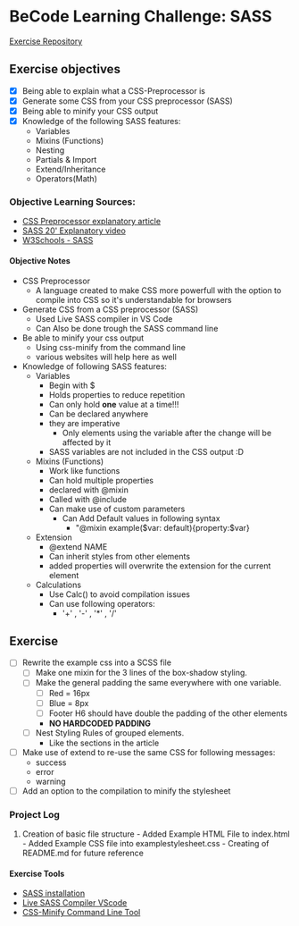 # BeCode Learning Challenge: SASS #
[Exercise Repository](https://github.com/becodeorg/ANT-Lamarr-6.35/tree/main/1.The-Field/html-css/SASS)
## Exercise objectives ##
- [X] Being able to explain what a CSS-Preprocessor is
- [X] Generate some CSS from your CSS preprocessor (SASS)
- [X] Being able to minify your CSS output
- [X] Knowledge of the following SASS features:
   - Variables
   - Mixins (Functions)
   - Nesting
   - Partials & Import
   - Extend/Inheritance
   - Operators(Math)
### Objective Learning Sources: ###
- [CSS Preprocessor explanatory article](https://www.template.net/tutorials/css-preprocessor/)
- [SASS 20' Explanatory video](https://www.youtube.com/watch?v=Zz6eOVaaelI)
- [W3Schools - SASS](https://www.w3schools.com/sass/)

#### Objective Notes ####
- CSS Preprocessor
  - A language created to make CSS more powerfull with the option to compile into CSS so it's understandable for browsers
- Generate CSS from a CSS preprocessor (SASS)
  - Used Live SASS compiler in VS Code
  - Can Also be done trough the SASS command line
- Be able to minify your css output
  - Using css-minify from the command line
  - various websites will help here as well
- Knowledge of following SASS features:
  - Variables
    - Begin with $
    - Holds properties to reduce repetition
    - Can only hold **one** value at a time!!!
    - Can be declared anywhere 
    - they are imperative
      - Only elements using the variable after the change will be affected by it
    - SASS variables are not included in the CSS output :D
  - Mixins (Functions) 
    - Work like functions
    - Can hold multiple properties
    - declared with @mixin
    - Called with @include
    - Can make use of custom parameters
      - Can Add Default values in following syntax
        - "@mixin example($var: default){property:$var}
  - Extension
    - @extend NAME
    - Can inherit styles from other elements
    - added properties will overwrite the extension for the current element
  - Calculations
    - Use Calc() to avoid compilation issues
    - Can use following operators:
      - '+' , '-' , '*' , '/'
## Exercise ##
- [ ] Rewrite the example css into a SCSS file
  - [ ] Make one mixin for the 3 lines of the box-shadow styling.
  - [ ] Make the general padding the same everywhere with one variable.
    - [ ] Red = 16px
    - [ ] Blue = 8px
    - [ ] Footer H6 should have double the padding of the other elements
    - **NO HARDCODED PADDING**
  - [ ] Nest Styling Rules of grouped elements.
    - Like the sections in the article
- [ ] Make use of extend to re-use the same CSS for following messages:
    - success
    - error
    - warning
- [ ] Add an option to the compilation to minify the stylesheet
### Project Log ###
1. Creation of basic file structure
        - Added Example HTML File to index.html
        - Added Example CSS file into examplestylesheet.css
        - Creating of README.md for future reference


#### Exercise Tools ####
- [SASS installation](https://sass-lang.com/install)
- [Live SASS Compiler VScode](https://marketplace.visualstudio.com/items?itemName=ritwickdey.live-sass)
- [CSS-Minify Command Line Tool](https://10minute.tech/minify-css-and-js-files-from-the-terminal/)
